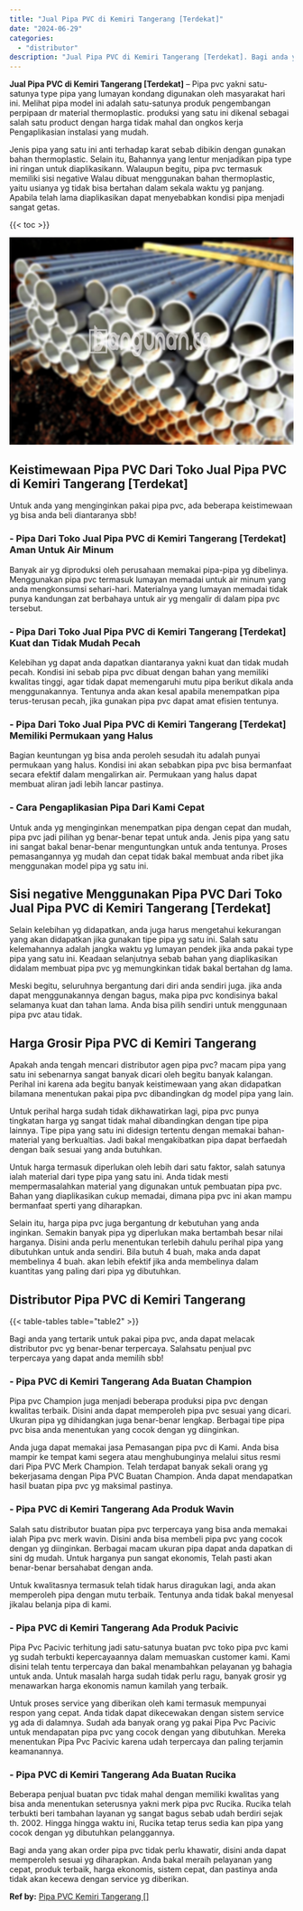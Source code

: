 ```yaml
---
title: "Jual Pipa PVC di Kemiri Tangerang [Terdekat]"
date: "2024-06-29"
categories: 
  - "distributor"
description: "Jual Pipa PVC di Kemiri Tangerang [Terdekat]. Bagi anda yang akan order pipa pvc tidak perlu khawatir, disini anda dapat memperoleh sesuai yg diharapkan. And..."
---
```


**Jual Pipa PVC di Kemiri Tangerang \[Terdekat\]** – Pipa pvc yakni satu-satunya type pipa yang lumayan kondang digunakan oleh masyarakat hari ini. Melihat pipa model ini adalah satu-satunya produk pengembangan perpipaan dr material thermoplastic. produksi yang satu ini dikenal sebagai salah satu product dengan harga tidak mahal dan ongkos kerja Pengaplikasian instalasi yang mudah.

Jenis pipa yang satu ini anti terhadap karat sebab dibikin dengan gunakan bahan thermoplastic. Selain itu, Bahannya yang lentur menjadikan pipa type ini ringan untuk diaplikasikann. Walaupun begitu, pipa pvc termasuk memiliki sisi negative Walau dibuat menggunakan bahan thermoplastic, yaitu usianya yg tidak bisa bertahan dalam sekala waktu yg panjang. Apabila telah lama diaplikasikan dapat menyebabkan kondisi pipa menjadi sangat getas.

{{< toc >}}

![Jual Pipa PVC di Kemiri Tangerang [Terdekat]](/images/jaul-pipa-pvc-51.png)

## Keistimewaan Pipa PVC Dari Toko Jual Pipa PVC di Kemiri Tangerang \[Terdekat\]

Untuk anda yang menginginkan pakai pipa pvc, ada beberapa keistimewaan yg bisa anda beli diantaranya sbb!

### \- Pipa Dari Toko Jual Pipa PVC di Kemiri Tangerang \[Terdekat\] Aman Untuk Air Minum

Banyak air yg diproduksi oleh perusahaan memakai pipa-pipa yg dibelinya. Menggunakan pipa pvc termasuk lumayan memadai untuk air minum yang anda mengkonsumsi sehari-hari. Materialnya yang lumayan memadai tidak punya kandungan zat berbahaya untuk air yg mengalir di dalam pipa pvc tersebut.

### \- Pipa Dari Toko Jual Pipa PVC di Kemiri Tangerang \[Terdekat\] Kuat dan Tidak Mudah Pecah

Kelebihan yg dapat anda dapatkan diantaranya yakni kuat dan tidak mudah pecah. Kondisi ini sebab pipa pvc dibuat dengan bahan yang memiliki kwalitas tinggi, agar tidak dapat memengaruhi mutu pipa berikut dikala anda menggunakannya. Tentunya anda akan kesal apabila menempatkan pipa terus-terusan pecah, jika gunakan pipa pvc dapat amat efisien tentunya.

### \- Pipa Dari Toko Jual Pipa PVC di Kemiri Tangerang \[Terdekat\] Memiliki Permukaan yang Halus

Bagian keuntungan yg bisa anda peroleh sesudah itu adalah punyai permukaan yang halus. Kondisi ini akan sebabkan pipa pvc bisa bermanfaat secara efektif dalam mengalirkan air. Permukaan yang halus dapat membuat aliran jadi lebih lancar pastinya.

### \- Cara Pengaplikasian Pipa Dari Kami Cepat

Untuk anda yg menginginkan menempatkan pipa dengan cepat dan mudah, pipa pvc jadi pilihan yg benar-benar tepat untuk anda. Jenis pipa yang satu ini sangat bakal benar-benar menguntungkan untuk anda tentunya. Proses pemasangannya yg mudah dan cepat tidak bakal membuat anda ribet jika menggunakan model pipa yg satu ini.

## Sisi negative Menggunakan Pipa PVC Dari Toko Jual Pipa PVC di Kemiri Tangerang \[Terdekat\]

Selain kelebihan yg didapatkan, anda juga harus mengetahui kekurangan yang akan didapatkan jika gunakan tipe pipa yg satu ini. Salah satu kelemahannya adalah jangka waktu yg lumayan pendek jika anda pakai type pipa yang satu ini. Keadaan selanjutnya sebab bahan yang diaplikasikan didalam membuat pipa pvc yg memungkinkan tidak bakal bertahan dg lama.

Meski begitu, seluruhnya bergantung dari diri anda sendiri juga. jika anda dapat menggunakannya dengan bagus, maka pipa pvc kondisinya bakal selamanya kuat dan tahan lama. Anda bisa pilih sendiri untuk menggunaan pipa pvc atau tidak.

## Harga Grosir Pipa PVC di Kemiri Tangerang

Apakah anda tengah mencari distributor agen pipa pvc? macam pipa yang satu ini sebenarnya sangat banyak dicari oleh begitu banyak kalangan. Perihal ini karena ada begitu banyak keistimewaan yang akan didapatkan bilamana menentukan pakai pipa pvc dibandingkan dg model pipa yang lain.

Untuk perihal harga sudah tidak dikhawatirkan lagi, pipa pvc punya tingkatan harga yg sangat tidak mahal dibandingkan dengan tipe pipa lainnya. Tipe pipa yang satu ini didesign tertentu dengan memakai bahan-material yang berkualtias. Jadi bakal mengakibatkan pipa dapat berfaedah dengan baik sesuai yang anda butuhkan.

Untuk harga termasuk diperlukan oleh lebih dari satu faktor, salah satunya ialah material dari type pipa yang satu ini. Anda tidak mesti mempermasalahkan material yang digunakan untuk pembuatan pipa pvc. Bahan yang diaplikasikan cukup memadai, dimana pipa pvc ini akan mampu bermanfaat sperti yang diharapkan.

Selain itu, harga pipa pvc juga bergantung dr kebutuhan yang anda inginkan. Semakin banyak pipa yg diperlukan maka bertambah besar nilai harganya. Disini anda perlu menentukan terlebih dahulu perihal pipa yang dibutuhkan untuk anda sendiri. Bila butuh 4 buah, maka anda dapat membelinya 4 buah. akan lebih efektif jika anda membelinya dalam kuantitas yang paling dari pipa yg dibutuhkan.

## Distributor Pipa PVC di Kemiri Tangerang

{{< table-tables table="table2" >}}

Bagi anda yang tertarik untuk pakai pipa pvc, anda dapat melacak distributor pvc yg benar-benar terpercaya. Salahsatu penjual pvc terpercaya yang dapat anda memilih sbb!

### \- Pipa PVC di Kemiri Tangerang Ada Buatan Champion

Pipa pvc Champion juga menjadi beberapa produksi pipa pvc dengan kwalitas terbaik. Disini anda dapat memperoleh pipa pvc sesuai yang dicari. Ukuran pipa yg dihidangkan juga benar-benar lengkap. Berbagai tipe pipa pvc bisa anda menentukan yang cocok dengan yg diinginkan.

Anda juga dapat memakai jasa Pemasangan pipa pvc di Kami. Anda bisa mampir ke tempat kami segera atau menghubunginya melalui situs resmi dari Pipa PVC Merk Champion. Telah terdapat banyak sekali orang yg bekerjasama dengan Pipa PVC Buatan Champion. Anda dapat mendapatkan hasil buatan pipa pvc yg maksimal pastinya.

### \- Pipa PVC di Kemiri Tangerang Ada Produk Wavin

Salah satu distributor buatan pipa pvc terpercaya yang bisa anda memakai ialah Pipa pvc merk wavin. Disini anda bisa membeli pipa pvc yang cocok dengan yg diinginkan. Berbagai macam ukuran pipa dapat anda dapatkan di sini dg mudah. Untuk harganya pun sangat ekonomis, Telah pasti akan benar-benar bersahabat dengan anda.

Untuk kwalitasnya termasuk telah tidak harus diragukan lagi, anda akan memperoleh pipa dengan mutu terbaik. Tentunya anda tidak bakal menyesal jikalau belanja pipa di kami.

### \- Pipa PVC di Kemiri Tangerang Ada Produk Pacivic

Pipa Pvc Pacivic terhitung jadi satu-satunya buatan pvc toko pipa pvc kami yg sudah terbukti kepercayaannya dalam memuaskan customer kami. Kami disini telah tentu terpercaya dan bakal menambahkan pelayanan yg bahagia untuk anda. Untuk masalah harga sudah tidak perlu ragu, banyak grosir yg menawarkan harga ekonomis namun kamilah yang terbaik.

Untuk proses service yang diberikan oleh kami termasuk mempunyai respon yang cepat. Anda tidak dapat dikecewakan dengan sistem service yg ada di dalamnya. Sudah ada banyak orang yg pakai Pipa Pvc Pacivic untuk mendapatan pipa pvc yang cocok dengan yang dibutuhkan. Mereka menentukan Pipa Pvc Pacivic karena udah terpercaya dan paling terjamin keamanannya.

### \- Pipa PVC di Kemiri Tangerang Ada Buatan Rucika

Beberapa penjual buatan pvc tidak mahal dengan memiliki kwalitas yang bisa anda menentukan seterusnya yakni merk pipa pvc Rucika. Rucika telah terbukti beri tambahan layanan yg sangat bagus sebab udah berdiri sejak th. 2002. Hingga hingga waktu ini, Rucika tetap terus sedia kan pipa yang cocok dengan yg dibutuhkan pelanggannya.

Bagi anda yang akan order pipa pvc tidak perlu khawatir, disini anda dapat memperoleh sesuai yg diharapkan. Anda bakal meraih pelayanan yang cepat, produk terbaik, harga ekonomis, sistem cepat, dan pastinya anda tidak akan kecewa dengan service yg diberikan.

**Ref by:** [Pipa PVC Kemiri Tangerang []](https://id.wikipedia.org/wiki/Pipa)
